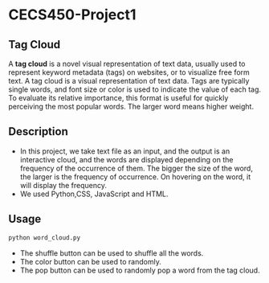 # CECS450-Project1
## Tag Cloud
A __tag cloud__ is a novel visual representation of text data, usually used to represent keyword metadata (tags) on websites, or to visualize free form text. A tag cloud is a visual representation of text data. Tags are typically single words, and font size or color is used to indicate the value of each tag. To evaluate its relative importance, this format is useful for quickly perceiving the most popular words. The larger word means higher weight.

## Description
* In this project, we take text file as an input, and the output is an interactive cloud, and the words are displayed depending on the frequency of the occurrence of them. The bigger the size of the word, the larger is the frequency of occurrence. On hovering on the word, it will display the frequency.
* We used Python,CSS, JavaScript and HTML. 

## Usage
```bash
python word_cloud.py
```
* The shuffle button can be used to shuffle all the words. 
* The color button can be used to randomly.
* The pop button can be used to randomly pop a word from the tag cloud.
